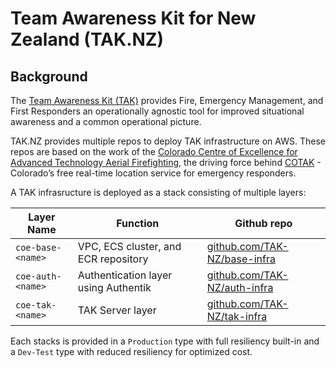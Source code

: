 # Team Awareness Kit for New Zealand (TAK.NZ)

## Background

The [Team Awareness Kit (TAK)](https://tak.gov/solutions/emergency) provides Fire, Emergency Management, and First Responders an operationally agnostic tool for improved situational awareness and a common operational picture. 

TAK.NZ provides multiple repos to deploy TAK infrastructure on AWS. These repos are based on the work of the [Colorado Centre of Excellence for Advanced Technology Aerial Firefighting](https://github.com/dfpc-coe), the driving force behind [COTAK](https://cotak.gov/) - Colorado’s free real-time location service for emergency responders. 


A TAK infrasructure is deployed as a stack consisting of multiple layers: 

| Layer Name            | Function | Github repo |
| --------------------- | ----- | ----- |
| `coe-base-<name>`     | VPC, ECS cluster, and ECR repository | [github.com/TAK-NZ/base-infra](https://github.com/TAK-NZ/base-infra) |
| `coe-auth-<name>`     | Authentication layer using Authentik | [github.com/TAK-NZ/auth-infra](https://github.com/TAK-NZ/auth-infra) |
| `coe-tak-<name>`      | TAK Server layer | [github.com/TAK-NZ/tak-infra](https://github.com/TAK-NZ/tak-infra) |

Each stacks is provided in a `Production` type with full resiliency built-in and a `Dev-Test` type with reduced resiliency for optimized cost. 
